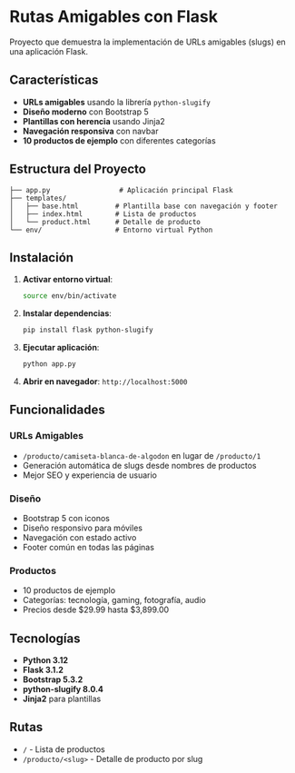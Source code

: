 # Rutas Amigables con Flask

Proyecto que demuestra la implementación de URLs amigables (slugs) en una aplicación Flask.

## Características

- **URLs amigables** usando la librería `python-slugify`
- **Diseño moderno** con Bootstrap 5
- **Plantillas con herencia** usando Jinja2
- **Navegación responsiva** con navbar
- **10 productos de ejemplo** con diferentes categorías

## Estructura del Proyecto

```
├── app.py                 # Aplicación principal Flask
├── templates/
│   ├── base.html         # Plantilla base con navegación y footer
│   ├── index.html        # Lista de productos
│   └── product.html      # Detalle de producto
└── env/                  # Entorno virtual Python
```

## Instalación

1. **Activar entorno virtual**:
   ```bash
   source env/bin/activate
   ```

2. **Instalar dependencias**:
   ```bash
   pip install flask python-slugify
   ```

3. **Ejecutar aplicación**:
   ```bash
   python app.py
   ```

4. **Abrir en navegador**: `http://localhost:5000`

## Funcionalidades

### URLs Amigables
- `/producto/camiseta-blanca-de-algodon` en lugar de `/producto/1`
- Generación automática de slugs desde nombres de productos
- Mejor SEO y experiencia de usuario

### Diseño
- Bootstrap 5 con iconos
- Diseño responsivo para móviles
- Navegación con estado activo
- Footer común en todas las páginas

### Productos
- 10 productos de ejemplo
- Categorías: tecnología, gaming, fotografía, audio
- Precios desde $29.99 hasta $3,899.00

## Tecnologías

- **Python 3.12**
- **Flask 3.1.2**
- **Bootstrap 5.3.2**
- **python-slugify 8.0.4**
- **Jinja2** para plantillas

## Rutas

- `/` - Lista de productos
- `/producto/<slug>` - Detalle de producto por slug
